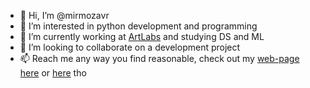 - 👋 Hi, I’m @mirmozavr
- 👀 I’m interested in python development and programming
- 🌱 I’m currently working at [ArtLabs](https://github.com/ArtLabss) and studying DS and ML
- 💞️ I’m looking to collaborate on a development project
- 📫 Reach me any way you find reasonable, check out my [web-page here](http://movses.org "Push it!") or [here](https://mirmozavr.github.io) tho

<!---
mirmozavr/mirmozavr is a ✨ special ✨ repository because its `README.md` (this file) appears on your GitHub profile.
You can click the Preview link to take a look at your changes.
--->
